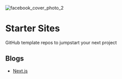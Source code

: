 
![facebook_cover_photo_2](https://user-images.githubusercontent.com/10109983/178395325-c95a4cbd-f62b-4825-aaf9-34ba2871da25.png)

# Starter Sites

GitHub template repos to jumpstart your next project

## Blogs

- [Next.js](https://github.com/startersites/next-markdown-blog)
